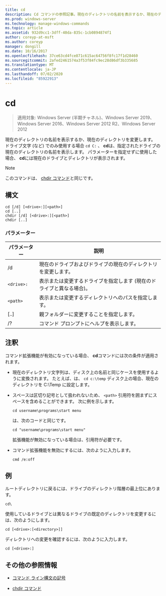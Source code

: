 ```yaml
---
title: cd
description: Cd コマンドの参照記事。現在のディレクトリの名前を表示するか、現在のディレクトリを変更します。
ms.prod: windows-server
ms.technology: manage-windows-commands
ms.topic: article
ms.assetid: 932d9cc1-3dff-40da-835c-1cb0894874f1
author: coreyp-at-msft
ms.author: coreyp
manager: dongill
ms.date: 10/16/2017
ms.openlocfilehash: 37ce63cd4fce871c615ac64756f8fc17f1d28460
ms.sourcegitcommit: 2afed2461574a3f53f84fc9ec28d86df3b335685
ms.translationtype: MT
ms.contentlocale: ja-JP
ms.lasthandoff: 07/02/2020
ms.locfileid: "85922913"
---
```

# <a name="cd"></a>cd

> 適用対象: Windows Server (半期チャネル)、Windows Server 2019、Windows Server 2016、Windows Server 2012 R2、Windows Server 2012

現在のディレクトリの名前を表示するか、現在のディレクトリを変更します。 ドライブ文字 (など) でのみ使用する場合 `cd C:` 、 **cd**は、指定されたドライブの現在のディレクトリの名前を表示します。 パラメーターを指定せずに使用した場合、 **cd**には現在のドライブとディレクトリが表示されます。

> [!NOTE]
> このコマンドは、 [chdir コマンド](chdir.md)と同じです。

## <a name="syntax"></a>構文

```
cd [/d] [<drive>:][<path>]
cd [..]
chdir [/d] [<drive>:][<path>]
chdir [..]
```

### <a name="parameters"></a>パラメーター

| パラメーター | 説明 |
| --------- | ----------- |
| /d | 現在のドライブおよびドライブの現在のディレクトリを変更します。 |
| `<drive>:` | 表示または変更するドライブを指定します (現在のドライブと異なる場合)。 |
| `<path>` | 表示または変更するディレクトリへのパスを指定します。 |
| [..] | 親フォルダーに変更することを指定します。 |
| /? | コマンド プロンプトにヘルプを表示します。 |

## <a name="remarks"></a>注釈

コマンド拡張機能が有効になっている場合、 **cd**コマンドには次の条件が適用されます。

- 現在のディレクトリ文字列は、ディスク上の名前と同じケースを使用するように変換されます。 たとえば、は、 `cd c:\temp` ディスク上の場合、現在のディレクトリを C:\Temp に設定します。

- スペースは区切り記号として扱われないため、 `<path>` 引用符を囲まずにスペースを含めることができます。 次に例を示します。

  ```
  cd username\programs\start menu
  ```

  は、次のコードと同じです。

  ```
  cd "username\programs\start menu"
  ```

  拡張機能が無効になっている場合は、引用符が必要です。

- コマンド拡張機能を無効にするには、次のように入力します。

  ```
  cmd /e:off
  ```

## <a name="examples"></a>例

ルートディレクトリに戻るには、ドライブのディレクトリ階層の最上位にあります。

```
cd\
```

使用しているドライブとは異なるドライブの既定のディレクトリを変更するには、次のようにします。

```
cd [<drive>:[<directory>]]
```

ディレクトリへの変更を確認するには、次のように入力します。

```
cd [<drive>:]
```

## <a name="additional-references"></a>その他の参照情報

- [コマンド ライン構文の記号](command-line-syntax-key.md)

- [chdir コマンド](chdir.md)
